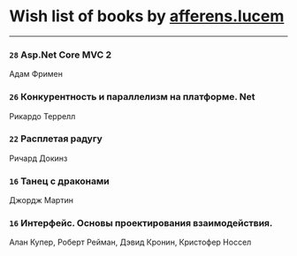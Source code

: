 # Wish list of books by [afferens.lucem](http://vk.com/id196071655)
---

### `28` Asp.Net Core MVC 2
Адам Фримен

### `26` Конкурентность и параллелизм на платформе. Net
Рикардо Террелл

### `22` Расплетая радугу
Ричард Докинз

### `16` Танец с драконами
Джордж Мартин

### `16` Интерфейс. Основы проектирования взаимодействия.
Алан Купер, Роберт Рейман, Дэвид Кронин, Кристофер Носсел

